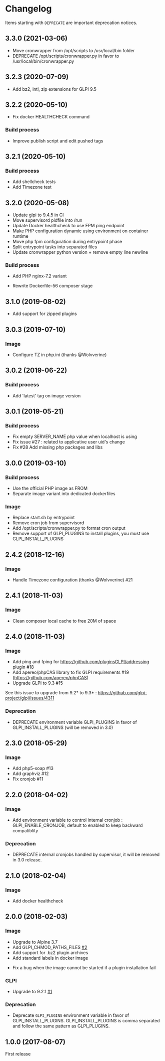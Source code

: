 # Changelog

Items starting with `DEPRECATE` are important deprecation notices.

## 3.3.0 (2021-03-06)

+ Move cronwrapper from /opt/scripts to /usr/local/bin folder
+ DEPRECATE /opt/scripts/cronwrapper.py in favor to /usr/local/bin/cronwrapper.py

## 3.2.3 (2020-07-09)

+ Add bz2, intl, zip extensions for GLPI 9.5

## 3.2.2 (2020-05-10)

+ Fix docker HEALTHCHECK command

### Build process

+ Improve publish script and edit pushed tags


## 3.2.1 (2020-05-10)

### Build process

+ Add shellcheck tests
+ Add Timezone test


## 3.2.0 (2020-05-08)

+ Update glpi to 9.4.5 in CI
+ Move supervisord pidfile into /run
+ Update Docker healthcheck to use FPM ping endpoint
+ Make PHP configuration dynamic using environment on container runtime
+ Move php fpm configuration during entrypoint phase
+ Split entrypoint tasks into separated files
+ Update cronwrapper python version + remove empty line newline

### Build process

+ Add PHP nginx-7.2 variant
* Rewrite Dockerfile-56 composer stage


## 3.1.0 (2019-08-02)

+ Add support for zipped plugins


## 3.0.3 (2019-07-10)

### Image

+ Configure TZ in php.ini (thanks @Wolvverine)


## 3.0.2 (2019-06-22)

### Build process

+ Add 'latest' tag on image version


## 3.0.1 (2019-05-21)

### Build process

+ Fix empty SERVER_NAME php value when localhost is using
+ Fix issue #27 : related to applicative user uid's change
+ Fix #28 Add missing php packages and libs


## 3.0.0 (2019-03-10)

### Build process

- Use the official PHP image as FROM
- Separate image variant into dedicated dockerfiles

### Image

- Replace start.sh by entrypoint
- Remove cron job from supervisord
- Add /opt/scripts/cronwrapper.py to format cron output
- Remove support of GLPI_PLUGINS to install plugins, you must use GLPI_INSTALL_PLUGINS


## 2.4.2 (2018-12-16)

### Image

- Handle Timezone configuration (thanks @Wolvverine) #21


## 2.4.1 (2018-11-03)

### Image

- Clean composer local cache to free 20M of space


## 2.4.0 (2018-11-03)

### Image

+ Add ping and fping for https://github.com/pluginsGLPI/addressing plugin #18
+ Add apereo/phpCAS library to fix GLPI requirements #19 (https://github.com/apereo/phpCAS)
+ Upgrade GLPI to 9.3 #15

See this issue to upgrade from 9.2* to 9.3* : https://github.com/glpi-project/glpi/issues/4311

### Deprecation

- DEPRECATE environment variable GLPI_PLUGINS in favor of GLPI_INSTALL_PLUGINS (will be removed in 3.0)


## 2.3.0 (2018-05-29)

### Image

+ Add php5-soap #13
+ Add graphviz #12
+ Fix cronjob #11


## 2.2.0 (2018-04-02)

### Image

+ Add environment variable to control internal cronjob : GLPI_ENABLE_CRONJOB, default to enabled to keep backward compatiblity

### Deprecation

- DEPRECATE internal cronjobs handled by supervisor, it will be removed in 3.0 release.


## 2.1.0 (2018-02-04)

### Image

+ Add docker healthcheck


## 2.0.0 (2018-02-03)

### Image

+ Upgrade to Alpine 3.7
+ Add GLPI_CHMOD_PATHS_FILES [#2](https://github.com/Turgon37/docker-glpi/issues/2)
+ Add support for .bz2 plugin archives
+ Add standard labels in docker image
- Fix a bug when the image cannot be started if a plugin installation fail

### GLPI

* Upgrade to 9.2.1 [#1](https://github.com/Turgon37/docker-glpi/issues/1)

### Deprecation

- Deprecate `GLPI_PLUGINS` environment variable in favor of GLPI_INSTALL_PLUGINS. GLPI_INSTALL_PLUGINS is comma separated and follow the same pattern as GLPI_PLUGINS.


## 1.0.0 (2017-08-07)

First release
